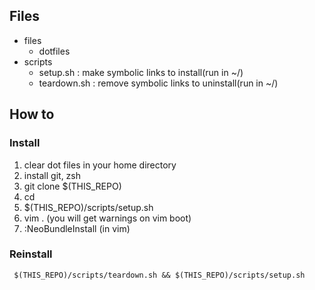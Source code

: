 ## Files

 - files
    - dotfiles
 - scripts
    - setup.sh : make symbolic links to install(run in ~/)
    - teardown.sh : remove symbolic links to uninstall(run in ~/)

## How to

### Install

 1. clear dot files in your home directory
 1. install git, zsh
 1. git clone $(THIS_REPO)
 1. cd
 1. $(THIS_REPO)/scripts/setup.sh
 1. vim . (you will get warnings on vim boot)
 1. :NeoBundleInstall (in vim)

### Reinstall

     $(THIS_REPO)/scripts/teardown.sh && $(THIS_REPO)/scripts/setup.sh
